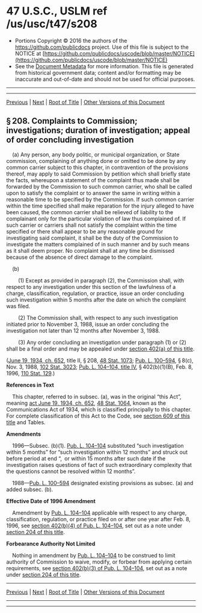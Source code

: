 ---
---

# 47 U.S.C., USLM ref /us/usc/t47/s208

* Portions Copyright © 2016 the authors of the https://github.com/publicdocs project.
  Use of this file is subject to the NOTICE at [https://github.com/publicdocs/uscode/blob/master/NOTICE](https://github.com/publicdocs/uscode/blob/master/NOTICE)
* See the [Document Metadata](././../../../../../..//README.md) for more information.
  This file is generated from historical government data; content and/or formatting may be inaccurate and out-of-date and should not be used for official purposes.

----------
----------

[Previous](./../../../../../..//us/usc/t47/ch5/schII/ptI/m__us_usc_t47_s207.md) | [Next](./../../../../../..//us/usc/t47/ch5/schII/ptI/m__us_usc_t47_s209.md) | [Root of Title](./../../../../../../) | [Other Versions of this Document](https://publicdocs.github.io/go/links?ns=uslm&ref=%2Fus%2Fusc%2Ft47%2Fs208)

## § 208. Complaints to Commission; investigations; duration of investigation; appeal of order concluding investigation

    (a) Any person, any body politic, or municipal organization, or State commission, complaining of anything done or omitted to be done by any common carrier subject to this chapter, in contravention of the provisions thereof, may apply to said Commission by petition which shall briefly state the facts, whereupon a statement of the complaint thus made shall be forwarded by the Commission to such common carrier, who shall be called upon to satisfy the complaint or to answer the same in writing within a reasonable time to be specified by the Commission. If such common carrier within the time specified shall make reparation for the injury alleged to have been caused, the common carrier shall be relieved of liability to the complainant only for the particular violation of law thus complained of. If such carrier or carriers shall not satisfy the complaint within the time specified or there shall appear to be any reasonable ground for investigating said complaint, it shall be the duty of the Commission to investigate the matters complained of in such manner and by such means as it shall deem proper. No complaint shall at any time be dismissed because of the absence of direct damage to the complaint.

    (b)

        (1) Except as provided in paragraph (2), the Commission shall, with respect to any investigation under this section of the lawfulness of a charge, classification, regulation, or practice, issue an order concluding such investigation within 5 months after the date on which the complaint was filed.

        (2) The Commission shall, with respect to any such investigation initiated prior to November 3, 1988, issue an order concluding the investigation not later than 12 months after November 3, 1988.

        (3) Any order concluding an investigation under paragraph (1) or (2) shall be a final order and may be appealed under [section 402(a) of this title][/us/usc/t47/s402/a].

([June 19, 1934, ch. 652][/us/act/1934-06-19/ch652], title II, § 208, [48 Stat. 1073][/us/stat/48/1073]; [Pub. L. 100–594][/us/pl/100/594], § 8(c), Nov. 3, 1988, [102 Stat. 3023][/us/stat/102/3023]; [Pub. L. 104–104, title IV][/us/pl/104/104/tIV], § 402(b)(1)(B), Feb. 8, 1996, [110 Stat. 129][/us/stat/110/129].)

 __References in Text__ 

    This chapter, referred to in subsec. (a), was in the original “this Act”, meaning [act June 19, 1934, ch. 652][/us/act/1934-06-19/ch652], [48 Stat. 1064][/us/stat/48/1064], known as the Communications Act of 1934, which is classified principally to this chapter. For complete classification of this Act to the Code, see [section 609 of this title][/us/usc/t47/s609] and Tables.

 __Amendments__ 

    1996—Subsec. (b)(1). [Pub. L. 104–104][/us/pl/104/104] substituted “such investigation within 5 months” for “such investigation within 12 months” and struck out before period at end “, or within 15 months after such date if the investigation raises questions of fact of such extraordinary complexity that the questions cannot be resolved within 12 months”.

    1988—[Pub. L. 100–594][/us/pl/100/594] designated existing provisions as subsec. (a) and added subsec. (b).

 __Effective Date of 1996 Amendment__ 

    Amendment by [Pub. L. 104–104][/us/pl/104/104] applicable with respect to any charge, classification, regulation, or practice filed on or after one year after Feb. 8, 1996, see [section 402(b)(4) of Pub. L. 104–104][/us/pl/104/104/s402/b/4], set out as a note under [section 204 of this title][/us/usc/t47/s204].

 __Forbearance Authority Not Limited__ 

    Nothing in amendment by [Pub. L. 104–104][/us/pl/104/104] to be construed to limit authority of Commission to waive, modify, or forbear from applying certain requirements, see [section 402(b)(3) of Pub. L. 104–104][/us/pl/104/104/s402/b/3], set out as a note under [section 204 of this title][/us/usc/t47/s204].

----------

[Previous](./../../../../../..//us/usc/t47/ch5/schII/ptI/m__us_usc_t47_s207.md) | [Next](./../../../../../..//us/usc/t47/ch5/schII/ptI/m__us_usc_t47_s209.md) | [Root of Title](./../../../../../../) | [Other Versions of this Document](https://publicdocs.github.io/go/links?ns=uslm&ref=%2Fus%2Fusc%2Ft47%2Fs208)

----------
----------

[/us/usc/t47/s402/a]: https://publicdocs.github.io/go/links?ns=uslm&ref=%2Fus%2Fusc%2Ft47%2Fs402%2Fa
[/us/act/1934-06-19/ch652]: https://publicdocs.github.io/go/links?ns=uslm&ref=%2Fus%2Fact%2F1934-06-19%2Fch652
[/us/stat/48/1073]: https://publicdocs.github.io/go/links?ns=uslm&ref=%2Fus%2Fstat%2F48%2F1073
[/us/pl/100/594]: https://publicdocs.github.io/go/links?ns=uslm&ref=%2Fus%2Fpl%2F100%2F594
[/us/stat/102/3023]: https://publicdocs.github.io/go/links?ns=uslm&ref=%2Fus%2Fstat%2F102%2F3023
[/us/pl/104/104/tIV]: https://publicdocs.github.io/go/links?ns=uslm&ref=%2Fus%2Fpl%2F104%2F104%2FtIV
[/us/stat/110/129]: https://publicdocs.github.io/go/links?ns=uslm&ref=%2Fus%2Fstat%2F110%2F129
[/us/act/1934-06-19/ch652]: https://publicdocs.github.io/go/links?ns=uslm&ref=%2Fus%2Fact%2F1934-06-19%2Fch652
[/us/stat/48/1064]: https://publicdocs.github.io/go/links?ns=uslm&ref=%2Fus%2Fstat%2F48%2F1064
[/us/usc/t47/s609]: https://publicdocs.github.io/go/links?ns=uslm&ref=%2Fus%2Fusc%2Ft47%2Fs609
[/us/pl/104/104]: https://publicdocs.github.io/go/links?ns=uslm&ref=%2Fus%2Fpl%2F104%2F104
[/us/pl/100/594]: https://publicdocs.github.io/go/links?ns=uslm&ref=%2Fus%2Fpl%2F100%2F594
[/us/pl/104/104]: https://publicdocs.github.io/go/links?ns=uslm&ref=%2Fus%2Fpl%2F104%2F104
[/us/pl/104/104/s402/b/4]: https://publicdocs.github.io/go/links?ns=uslm&ref=%2Fus%2Fpl%2F104%2F104%2Fs402%2Fb%2F4
[/us/usc/t47/s204]: https://publicdocs.github.io/go/links?ns=uslm&ref=%2Fus%2Fusc%2Ft47%2Fs204
[/us/pl/104/104]: https://publicdocs.github.io/go/links?ns=uslm&ref=%2Fus%2Fpl%2F104%2F104
[/us/pl/104/104/s402/b/3]: https://publicdocs.github.io/go/links?ns=uslm&ref=%2Fus%2Fpl%2F104%2F104%2Fs402%2Fb%2F3
[/us/usc/t47/s204]: https://publicdocs.github.io/go/links?ns=uslm&ref=%2Fus%2Fusc%2Ft47%2Fs204


